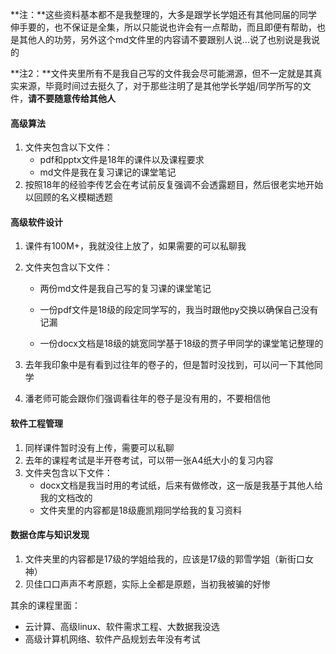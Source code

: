 **注：**这些资料基本都不是我整理的，大多是跟学长学姐还有其他同届的同学伸手要的，也不保证是全集，所以只能说也许会有一点帮助，而且即便有帮助，也是其他人的功劳，另外这个md文件里的内容请不要跟别人说...说了也别说是我说的

**注2：**文件夹里所有不是我自己写的文件我会尽可能溯源，但不一定就是其真实来源，毕竟时间过去挺久了，对于那些注明了是其他学长学姐/同学所写的文件，**请不要随意传给其他人**

#### 高级算法

1. 文件夹包含以下文件：
   * pdf和pptx文件是18年的课件以及课程要求
   * md文件是我在复习课记的课堂笔记
2. 按照18年的经验李传艺会在考试前反复强调不会透露题目，然后很老实地开始以回顾的名义模糊透题

#### 高级软件设计

1. 课件有100M+，我就没往上放了，如果需要的可以私聊我
2. 文件夹包含以下文件：

   * 两份md文件是我自己写的复习课的课堂笔记

   * 一份pdf文件是18级的段定同学写的，我当时跟他py交换以确保自己没有记漏

   * 一份docx文档是18级的姚宽同学基于18级的贾子甲同学的课堂笔记整理的

3. 去年我印象中是有看到过往年的卷子的，但是暂时没找到，可以问一下其他同学
4. 潘老师可能会跟你们强调看往年的卷子是没有用的，不要相信他

#### 软件工程管理

1. 同样课件暂时没有上传，需要可以私聊
2. 去年的课程考试是半开卷考试，可以带一张A4纸大小的复习内容
3. 文件夹包含以下文件：
   * docx文档是我当时用的考试纸，后来有做修改，这一版是我基于其他人给我的文档改的
   * 文件夹里的内容都是18级鹿凯翔同学给我的复习资料

#### 数据仓库与知识发现

1. 文件夹里的内容都是17级的学姐给我的，应该是17级的郭雪学姐（新街口女神）
2. 贝佳口口声声不考原题，实际上全都是原题，当初我被骗的好惨



其余的课程里面：

* 云计算、高级linux、软件需求工程、大数据我没选
* 高级计算机网络、软件产品规划去年没有考试